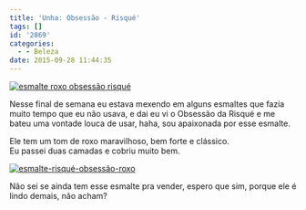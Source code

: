 ```yaml
---
title: 'Unha: Obsessão - Risqué'
tags: []
id: '2869'
categories:
  - - Beleza
date: 2015-09-28 11:44:35
---
```


[![esmalte roxo obsessão risqué](http://natalia.blog.br/wp-content/uploads/2015/09/esmalte-obsessão-risqué-1024x768.jpg)](http://natalia.blog.br/wp-content/uploads/2015/09/esmalte-obsessão-risqué.jpg)

Nesse final de semana eu estava mexendo em alguns esmaltes que fazia muito tempo que eu não usava, e dai eu vi o Obsessão da Risqué e me bateu uma vontade louca de usar, haha, sou apaixonada por esse esmalte.

Ele tem um tom de roxo maravilhoso, bem forte e clássico.  
Eu passei duas camadas e cobriu muito bem.

[![esmalte-risqué-obsessão-roxo](http://natalia.blog.br/wp-content/uploads/2015/09/obsessão-risqué-1024x768.jpg)](http://natalia.blog.br/wp-content/uploads/2015/09/obsessão-risqué.jpg)

Não sei se ainda tem esse esmalte pra vender, espero que sim, porque ele é lindo demais, não acham?